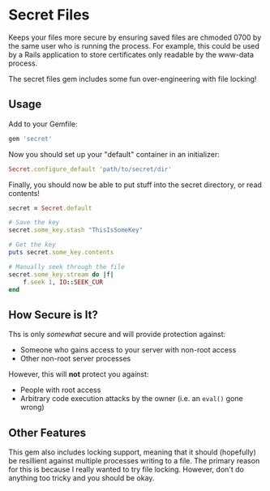 Secret Files
============
Keeps your files more secure by ensuring saved files are chmoded 0700 by the same user who is running the process.
For example, this could be used by a Rails application to store certificates only readable by the www-data process.

The secret files gem includes some fun over-engineering with file locking!

## Usage
Add to your Gemfile:

```ruby
gem 'secret'
```

Now you should set up your "default" container in an initializer:

```ruby
Secret.configure_default 'path/to/secret/dir'
```

Finally, you should now be able to put stuff into the secret directory, or read contents!

```ruby
secret = Secret.default

# Save the key
secret.some_key.stash "ThisIsSomeKey"

# Get the key
puts secret.some_key.contents

# Manually seek through the file
secret.some_key.stream do |f|
    f.seek 1, IO::SEEK_CUR
end
```

## How Secure is It?
Ths is only *somewhat* secure and will provide protection against:

* Someone who gains access to your server with non-root access
* Other non-root server processes

However, this will **not** protect you against:

* People with root access
* Arbitrary code execution attacks by the owner (i.e. an `eval()` gone wrong)

## Other Features
This gem also includes locking support, meaning that it should (hopefully) be resillient against multiple processes
writing to a file. The primary reason for this is because I really wanted to try file locking. However, don't do
anything too tricky and you should be okay.
